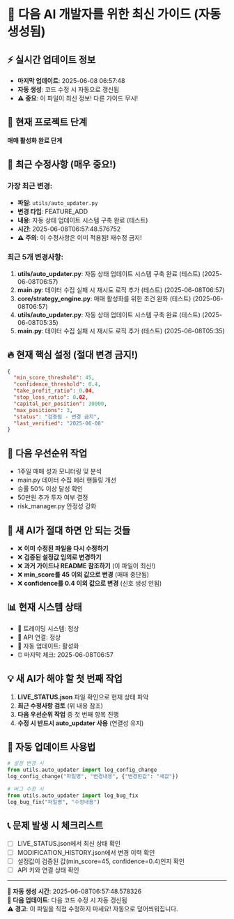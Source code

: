 # 🔄 다음 AI 개발자를 위한 최신 가이드 (자동 생성됨)

## ⚡ 실시간 업데이트 정보
- **마지막 업데이트**: 2025-06-08 06:57:48
- **자동 생성**: 코드 수정 시 자동으로 갱신됨
- **⚠️ 중요**: 이 파일이 최신 정보! 다른 가이드 무시!

## 🎯 현재 프로젝트 단계
**매매 활성화 완료 단계**

## 📝 최근 수정사항 (매우 중요!)
### 가장 최근 변경:
- **파일**: `utils/auto_updater.py`
- **변경 타입**: FEATURE_ADD
- **내용**: 자동 상태 업데이트 시스템 구축 완료 (테스트)
- **시간**: 2025-06-08T06:57:48.576752
- **⚠️ 주의**: 이 수정사항은 이미 적용됨! 재수정 금지!

### 최근 5개 변경사항:
1. **utils/auto_updater.py**: 자동 상태 업데이트 시스템 구축 완료 (테스트) (2025-06-08T06:57)
2. **main.py**: 데이터 수집 실패 시 재시도 로직 추가 (테스트) (2025-06-08T06:57)
3. **core/strategy_engine.py**: 매매 활성화를 위한 조건 완화 (테스트) (2025-06-08T06:57)
4. **utils/auto_updater.py**: 자동 상태 업데이트 시스템 구축 완료 (테스트) (2025-06-08T05:35)
5. **main.py**: 데이터 수집 실패 시 재시도 로직 추가 (테스트) (2025-06-08T05:35)


## 🔥 현재 핵심 설정 (절대 변경 금지!)
```json
{
  "min_score_threshold": 45,
  "confidence_threshold": 0.4,
  "take_profit_ratio": 0.04,
  "stop_loss_ratio": 0.02,
  "capital_per_position": 30000,
  "max_positions": 3,
  "status": "검증됨 - 변경 금지",
  "last_verified": "2025-06-08"
}
```

## 🎯 다음 우선순위 작업
- 1주일 매매 성과 모니터링 및 분석
- main.py 데이터 수집 에러 핸들링 개선
- 승률 50% 이상 달성 확인
- 50만원 추가 투자 여부 결정
- risk_manager.py 안정성 강화


## 🚨 새 AI가 절대 하면 안 되는 것들
- ❌ **이미 수정된 파일을 다시 수정하기**
- ❌ **검증된 설정값 임의로 변경하기**  
- ❌ **과거 가이드나 README 참조하기** (이 파일이 최신!)
- ❌ **min_score를 45 이외 값으로 변경** (매매 중단됨)
- ❌ **confidence를 0.4 이외 값으로 변경** (신호 생성 안됨)

## 📊 현재 시스템 상태

- 🤖 트레이딩 시스템: 정상
- 🔗 API 연결: 정상  
- 🔄 자동 업데이트: 활성화
- ⏰ 마지막 체크: 2025-06-08T06:57


## 💡 새 AI가 해야 할 첫 번째 작업
1. **LIVE_STATUS.json** 파일 확인으로 현재 상태 파악
2. **최근 수정사항 검토** (위 내용 참조)
3. **다음 우선순위 작업** 중 첫 번째 항목 진행
4. **수정 시 반드시 auto_updater 사용** (연결성 유지)

## 🔄 자동 업데이트 사용법
```python
# 설정 변경 시
from utils.auto_updater import log_config_change
log_config_change("파일명", "변경내용", {"변경된값": "새값"})

# 버그 수정 시  
from utils.auto_updater import log_bug_fix
log_bug_fix("파일명", "수정내용")
```

## 📞 문제 발생 시 체크리스트
- [ ] LIVE_STATUS.json에서 최신 상태 확인
- [ ] MODIFICATION_HISTORY.json에서 변경 이력 확인
- [ ] 설정값이 검증된 값(min_score=45, confidence=0.4)인지 확인
- [ ] API 키와 연결 상태 확인

---
**📅 자동 생성 시간**: 2025-06-08T06:57:48.578326  
**🔄 다음 업데이트**: 다음 코드 수정 시 자동 갱신됨  
**⚠️ 경고**: 이 파일을 직접 수정하지 마세요! 자동으로 덮어씌워집니다.
